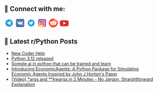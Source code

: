 ## 🔎 Connect with me:
[<img src="https://github.com/bullbesh/bullbesh/blob/main/images/Telegram.png" width="32" height="32" />](https://t.me/bullbesh)
[<img src="https://github.com/bullbesh/bullbesh/blob/main/images/VK.png" width="32" height="32" />](https://vk.com/bullbesh)
[<img src="https://github.com/bullbesh/bullbesh/blob/main/images/Twitter.png" width="32" height="32" />](https://twitter.com/bullbesh1)
[<img src="https://github.com/bullbesh/bullbesh/blob/main/images/Instagram.png" width="32" height="32" />](https://www.instagram.com/bullbesh)
[<img src="https://github.com/bullbesh/bullbesh/blob/main/images/Reddit.png" width="32" height="32" />](https://www.reddit.com/user/bullbesh)
[<img src="https://github.com/bullbesh/bullbesh/blob/main/images/YouTube.png" width="32" height="32" />](https://www.youtube.com/channel/UCtfjRs6uzgq5mfm8S06WTcg)

## 📕 Latest r/Python Posts
<!-- BLOG-POST-LIST:START -->
- [New Coder Help](https://www.reddit.com/r/Python/comments/16y0s4s/new_coder_help/)
- [Python 3.12 released](https://www.reddit.com/r/Python/comments/16y0op4/python_312_released/)
- [Somple ai in python that can be trained and learn](https://www.reddit.com/r/Python/comments/16xzfem/somple_ai_in_python_that_can_be_trained_and_learn/)
- [Introducing EconomicAgents: A Python Package for Simulating Economic Agents Inspired by John J Horton&#39;s Paper](https://www.reddit.com/r/Python/comments/16xybl0/introducing_economicagents_a_python_package_for/)
- [[Video] *args and **kwargs in 2 Minutes - No Jargon, Straightforward Explanation](https://www.reddit.com/r/Python/comments/16xx8xl/video_args_and_kwargs_in_2_minutes_no_jargon/)
<!-- BLOG-POST-LIST:END -->
